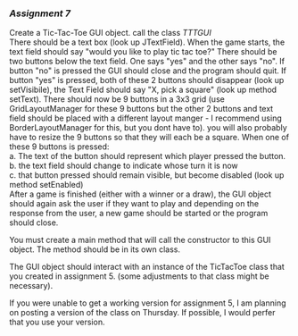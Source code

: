 ### _Assignment 7_

Create a Tic-Tac-Toe GUI object. call the class _TTTGUI_  
There should be a text box (look up JTextField). When the game starts, the text field should say "would you like to play tic tac toe?" There should be two buttons below the text field. One says "yes" and the other says "no". If button "no" is pressed the GUI should close and the program should quit. If button "yes" is pressed, both of these 2 buttons should disappear (look up setVisibile), the Text Field should say "X, pick a square" (look up method setText). There should now be 9 buttons in a 3x3 grid (use GridLayoutManager for these 9 buttons but the other 2 buttons and text field should be placed with a different layout manger - I recommend using BorderLayoutManager for this, but you dont have to). you will also probably have to resize the 9 buttons so that they will each be a square. When one of these 9 buttons is pressed:  
  a. The text of the button should represent which player pressed the button.  
  b. the text field should change to indicate whose turn it is now  
  c. that button pressed should remain visible, but become disabled (look up method setEnabled)  
After a game is finished (either with a winner or a draw), the GUI object should again ask the user if they want to play and depending on the response from the user, a new game should be started or the program should close.  

You must create a main method that will call the constructor to this GUI object. The method should be in its own class.  

The GUI object should interact with an instance of the TicTacToe class that you created in assignment 5. (some adjustments to that class might be necessary).  

If you were unable to get a working version for assignment 5, I am planning on posting a version of the class on Thursday. If possible, I would perfer that you use your version.


